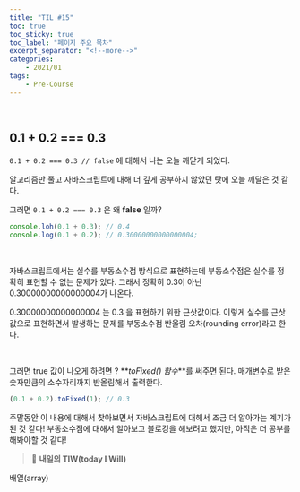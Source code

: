 ```yaml
---
title: "TIL #15"
toc: true
toc_sticky: true
toc_label: "페이지 주요 목차"
excerpt_separator: "<!--more-->"
categories:
    - 2021/01
tags:
    - Pre-Course
---
```


<br/>

## 0.1 + 0.2 === 0.3

`0.1 + 0.2 === 0.3 // false` 에 대해서 나는 오늘 깨닫게 되었다.

알고리즘만 풀고 자바스크립트에 대해 더 깊게 공부하지 않았던 탓에 오늘 깨달은 것 같다.

그러면 `0.1 + 0.2 === 0.3` 은 왜 **false** 일까?

```js
console.loh(0.1 + 0.3); // 0.4
console.log(0.1 + 0.2); // 0.30000000000000004;
```

<br/>

자바스크립트에서는 실수를 부동소수점 방식으로 표현하는데 부동소수점은 실수를 정확히 표현할 수 없는 문제가 있다. 그래서 정확히 0.3이 아닌 0.30000000000000004가 나온다.

0.30000000000000004 는 0.3 을 표현하기 위한 근삿값이다. 이렇게 실수를 근삿값으로 표현하면서 발생하는 문제를 부동소수점 반올림 오차(rounding error)라고 한다.

<br/>

그러면 true 값이 나오게 하려면 ? **_toFixed() 함수_**를 써주면 된다. 매개변수로 받은 숫자만큼의 소수자리까지 반올림해서 출력한다.

```js
(0.1 + 0.2).toFixed(1); // 0.3
```

주말동안 이 내용에 대해서 찾아보면서 자바스크립트에 대해서 조금 더 알아가는 계기가 된 것 같다! 부동소수점에 대해서 알아보고 블로깅을 해보려고 했지만, 아직은 더 공부를 해봐야할 것 같다!

> :punch: **내일의 TIW(today I Will)**

배열(array)
